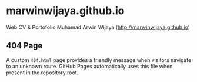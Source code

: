 # marwinwijaya.github.io
Web CV &amp; Portofolio Muhamad Arwin Wijaya (http://marwinwijaya.github.io)

## 404 Page

A custom `404.html` page provides a friendly message when visitors navigate to an unknown route. GitHub Pages automatically uses this file when present in the repository root.
